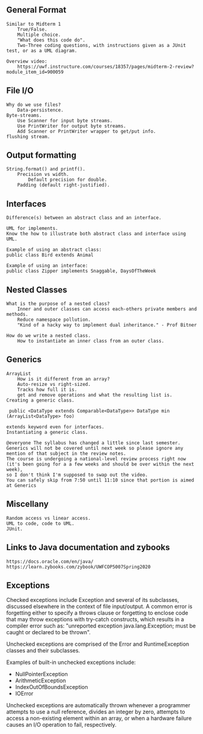 ## General Format

    Similar to Midterm 1
        True/False.
        Multiple choice.
        "What does this code do".
        Two-Three coding questions, with instructions given as a JUnit test, or as a UML diagram.

    Overview video:
        https://uwf.instructure.com/courses/18357/pages/midterm-2-review?module_item_id=900059

## File I/O

    Why do we use files?
        Data-persistence.
    Byte-streams.
        Use Scanner for input byte streams.
        Use PrintWriter for output byte streams.
        Add Scanner or PrintWriter wrapper to get/put info.
    flushing stream.

## Output formatting

    String.format() and printf().
        Precision vs width.
            Default precision for double.
        Padding (default right-justified).

## Interfaces

    Difference(s) between an abstract class and an interface.
    
    UML for implements.
    Know the how to illustrate both abstract class and interface using UML.
    
    Example of using an abstract class:
    public class Bird extends Animal
    
    Example of using an interface:
    public class Zipper implements Snaggable, DaysOfTheWeek

## Nested Classes

    What is the purpose of a nested class?
        Inner and outer classes can access each-others private members and methods.
        Reduce namespace pollution.
        "Kind of a hacky way to implement dual inheritance." - Prof Bitner
        
    How do we write a nested class.
        How to instantiate an inner class from an outer class.

## Generics

    ArrayList
        How is it different from an array?
        Auto-resize vs right-sized.
        Tracks how full it is.
        get and remove operations and what the resulting list is.
    Creating a generic class.

     public <DataType extends Comparable<DataType>> DataType min (ArrayList<DataType> foo)

    extends keyword even for interfaces.
    Instantiating a generic class.

    @everyone The syllabus has changed a little since last semester. 
    Generics will not be covered until next week so please ignore any mention of that subject in the review notes. 
    The course is undergoing a national-level review process right now 
    (it's been going for a a few weeks and should be over within the next week), 
    so I don't think I'm supposed to swap out the video. 
    You can safely skip from 7:50 until 11:10 since that portion is aimed at Generics


## Miscellany

    Random access vs linear access.
    UML to code, code to UML.
    JUnit.
    
## Links to Java documentation and zybooks

    https://docs.oracle.com/en/java/
    https://learn.zybooks.com/zybook/UWFCOP5007Spring2020

## Exceptions

Checked exceptions include Exception and several of its subclasses, discussed elsewhere in the context 
of file input/output. 
A common error is forgetting either to specify a throws clause or forgetting to enclose code 
that may throw exceptions with try-catch constructs, which results in a compiler error such as: 
"unreported exception java.lang.Exception; must be caught or declared to be thrown".

Unchecked exceptions are comprised of the Error and RuntimeException classes and their subclasses. 

Examples of built-in unchecked exceptions include: 
* NullPointerException
* ArithmeticException 
* IndexOutOfBoundsException
* IOError 

Unchecked exceptions are automatically thrown whenever a programmer attempts to use a null reference, 
divides an integer by zero, attempts to access a non-existing element within an array, or 
when a hardware failure causes an I/O operation to fail, respectively. 